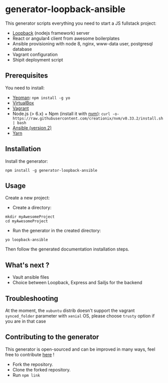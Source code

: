 # generator-loopback-ansible

This generator scripts everything you need to start a JS fullstack project:
- [Loopback](http://loopback.io/) (nodejs framework) server
- React or angular4 client from awesome boilerplates
- Ansible provisioning with node 8, nginx, www-data user, postgresql database
- Vagrant configuration
- Shipit deployment script

## Prerequisites

You need to install:

+ [Yeoman](http://yeoman.io/): `npm install -g yo`
+ [VirtualBox](https://www.virtualbox.org/wiki/Downloads)
+ [Vagrant](https://www.vagrantup.com/downloads.html)
+ Node.js (> 6.x) + Npm (install it with [nvm](https://github.com/creationix/nvm)): `curl -o- https://raw.githubusercontent.com/creationix/nvm/v0.33.2/install.sh | bash`
+ [Ansible (version 2)](http://docs.ansible.com/ansible/intro_installation.html)
+ [Yarn](https://yarnpkg.com/en/docs/install)

## Installation


Install the generator:

```
npm install -g generator-loopback-ansible
```

## Usage

Create a new project:

- Create a directory:

```
mkdir myAwesomeProject
cd myAwesomeProject
```

- Run the generator in the created directory:

```
yo loopback-ansible
```

Then follow the generated documentation installation steps.

## What's next ?

- Vault ansible files
- Choice between Loopback, Express and Sailjs for the backend

## Troubleshooting

At the moment, the `xubuntu` distrib doesn't support the vagrant `synced_folder` parameter with `xenial` OS, please choose `trusty` option if you are in that case

## Contributing to the generator

This generator is open-sourced and can be improved in many ways, feel free to contribute [here](https://github.com/tcheymol/generator-loopback-ansible) !

- Fork the repository.
- Clone the forked repository.
- Run `npm link`
